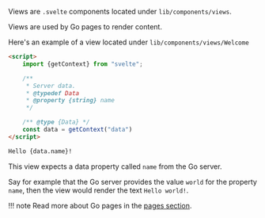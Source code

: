 Views are `.svelte` components located under `lib/components/views`.

Views are used by Go pages to render content.

Here's an example of a view located under `lib/components/views/Welcome`

```html
<script>
    import {getContext} from "svelte";

    /**
     * Server data.
     * @typedef Data
     * @property {string} name
     */

    /** @type {Data} */
    const data = getContext("data")
</script>

Hello {data.name}!
```

This view expects a data property called `name` from the Go server.

Say for example that the Go server provides the value `world` for the property `name`, 
then the view would render the text `Hello world!`.

!!! note
    Read more about Go pages in the [pages section](./pages.md).